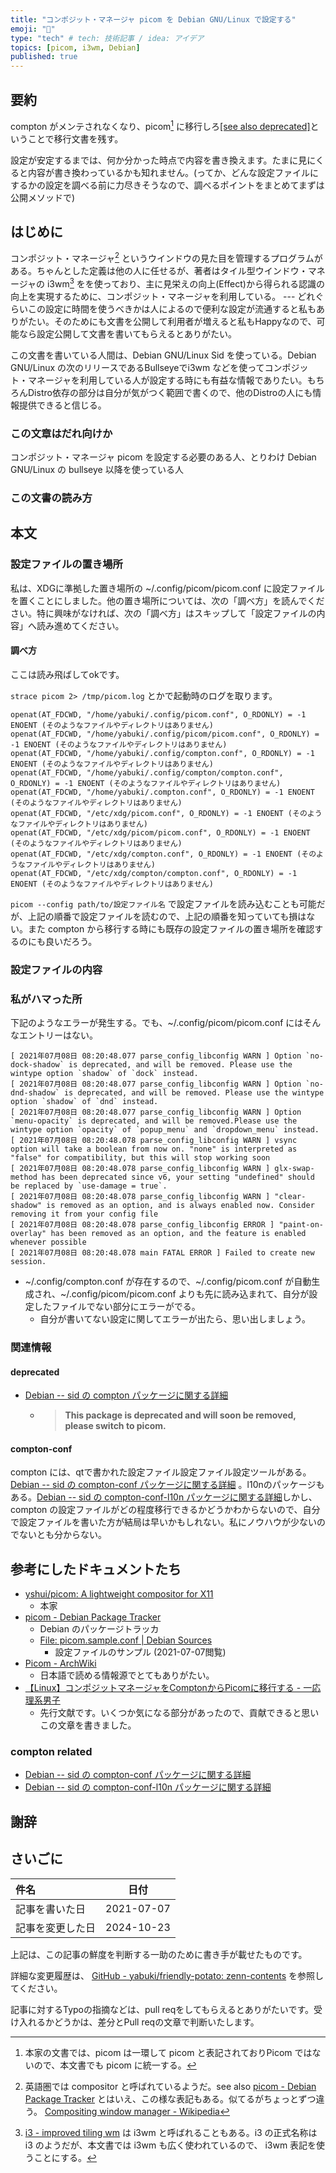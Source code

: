 ```yaml
---
title: "コンポジット・マネージャ picom を Debian GNU/Linux で設定する"
emoji: "🌟"
type: "tech" # tech: 技術記事 / idea: アイデア
topics: [picom, i3wm, Debian]
published: true
---
```


## 要約

compton がメンテされなくなり、picom[^1] に移行しろ[\[see also deprecated\]](./2021-07-07-settings-for-picom-with-debian#deprecated)ということで移行文書を残す。

[^1]: 本家の文書では、picom は一環して picom と表記されておりPicom ではないので、本文書でも picom に統一する。

設定が安定するまでは、何か分かった時点で内容を書き換えます。たまに見にくると内容が書き換わっているかも知れません。(ってか、どんな設定ファイルにするかの設定を調べる前に力尽きそうなので、調べるポイントをまとめてまずは公開メソッドで)

## はじめに

コンポジット・マネージャ[^2] というウインドウの見た目を管理するプログラムがある。ちゃんとした定義は他の人に任せるが、著者はタイル型ウインドウ・マネージャの i3wm[^3] をを使っており、主に見栄えの向上(Effect)から得られる認識の向上を実現するために、コンポジット・マネージャを利用している。 --- どれぐらいこの設定に時間を使うべきかは人によるので便利な設定が流通すると私もありがたい。そのためにも文書を公開して利用者が増えると私もHappyなので、可能なら設定公開して文書を書いてもらえるとありがたい。

[^2]: 英語圏では compositor と呼ばれているようだ。see also [picom - Debian Package Tracker](https://tracker.debian.org/pkg/picom) とはいえ、この様な表記もある。似てるがちょっとずつ違う。 [Compositing window manager - Wikipedia](https://en.wikipedia.org/wiki/Compositing_window_manager)
[^3]: [i3 - improved tiling wm](https://i3wm.org/) は i3wm と呼ばれることもある。i3 の正式名称は i3 のようだが、本文書では i3wm も広く使われているので、 i3wm 表記を使うことにする。

この文書を書いている人間は、Debian GNU/Linux Sid を使っている。Debian GNU/Linux の次のリリースであるBullseyeでi3wm などを使ってコンポジット・マネージャを利用している人が設定する時にも有益な情報でありたい。もちろんDistro依存の部分は自分が気がつく範囲で書くので、他のDistroの人にも情報提供できると信じる。

### この文章はだれ向けか

コンポジット・マネージャ picom を設定する必要のある人、とりわけ Debian GNU/Linux の bullseye 以降を使っている人

### この文書の読み方

## 本文

### 設定ファイルの置き場所

私は、XDGに準拠した置き場所の ~/.config/picom/picom.conf に設定ファイルを置くことにしました。他の置き場所については、次の「調べ方」を読んでください。特に興味がなければ、次の「調べ方」はスキップして「設定ファイルの内容」へ読み進めてください。

#### 調べ方

ここは読み飛ばしてokです。

`strace picom 2> /tmp/picom.log` とかで起動時のログを取ります。

```
openat(AT_FDCWD, "/home/yabuki/.config/picom.conf", O_RDONLY) = -1 ENOENT (そのようなファイルやディレクトリはありません)
openat(AT_FDCWD, "/home/yabuki/.config/picom/picom.conf", O_RDONLY) = -1 ENOENT (そのようなファイルやディレクトリはありません)
openat(AT_FDCWD, "/home/yabuki/.config/compton.conf", O_RDONLY) = -1 ENOENT (そのようなファイルやディレクトリはありません)
openat(AT_FDCWD, "/home/yabuki/.config/compton/compton.conf", O_RDONLY) = -1 ENOENT (そのようなファイルやディレクトリはありません)
openat(AT_FDCWD, "/home/yabuki/.compton.conf", O_RDONLY) = -1 ENOENT (そのようなファイルやディレクトリはありません)
openat(AT_FDCWD, "/etc/xdg/picom.conf", O_RDONLY) = -1 ENOENT (そのようなファイルやディレクトリはありません)
openat(AT_FDCWD, "/etc/xdg/picom/picom.conf", O_RDONLY) = -1 ENOENT (そのようなファイルやディレクトリはありません)
openat(AT_FDCWD, "/etc/xdg/compton.conf", O_RDONLY) = -1 ENOENT (そのようなファイルやディレクトリはありません)
openat(AT_FDCWD, "/etc/xdg/compton/compton.conf", O_RDONLY) = -1 ENOENT (そのようなファイルやディレクトリはありません)
```

`picom --config path/to/設定ファイル名` で設定ファイルを読み込むことも可能だが、上記の順番で設定ファイルを読むので、上記の順番を知っていても損はない。また compton から移行する時にも既存の設定ファイルの置き場所を確認するのにも良いだろう。

### 設定ファイルの内容

### 私がハマった所

下記のようなエラーが発生する。でも、~/.config/picom/picom.conf にはそんなエントリーはない。

```
[ 2021年07月08日 08:20:48.077 parse_config_libconfig WARN ] Option `no-dock-shadow` is deprecated, and will be removed. Please use the wintype option `shadow` of `dock` instead.
[ 2021年07月08日 08:20:48.077 parse_config_libconfig WARN ] Option `no-dnd-shadow` is deprecated, and will be removed. Please use the wintype option `shadow` of `dnd` instead.
[ 2021年07月08日 08:20:48.077 parse_config_libconfig WARN ] Option `menu-opacity` is deprecated, and will be removed.Please use the wintype option `opacity` of `popup_menu` and `dropdown_menu` instead.
[ 2021年07月08日 08:20:48.078 parse_config_libconfig WARN ] vsync option will take a boolean from now on. "none" is interpreted as "false" for compatibility, but this will stop working soon
[ 2021年07月08日 08:20:48.078 parse_config_libconfig WARN ] glx-swap-method has been deprecated since v6, your setting "undefined" should be replaced by `use-damage = true`.
[ 2021年07月08日 08:20:48.078 parse_config_libconfig WARN ] "clear-shadow" is removed as an option, and is always enabled now. Consider removing it from your config file
[ 2021年07月08日 08:20:48.078 parse_config_libconfig ERROR ] "paint-on-overlay" has been removed as an option, and the feature is enabled whenever possible
[ 2021年07月08日 08:20:48.078 main FATAL ERROR ] Failed to create new session.
```

* ~/.config/compton.conf が存在するので、~/.config/picom.conf が自動生成され、~/.config/picom/picom.conf よりも先に読み込まれて、自分が設定したファイルでない部分にエラーがでる。
  * 自分が書いてない設定に関してエラーが出たら、思い出しましょう。

### 関連情報

#### deprecated

* [Debian -- sid の compton パッケージに関する詳細](https://packages.debian.org/sid/compton)
  * > **This package is deprecated and will soon be removed, please switch to picom.**

#### compton-conf

compton には、qtで書かれた設定ファイル設定ファイル設定ツールがある。[Debian -- sid の compton-conf パッケージに関する詳細](https://packages.debian.org/sid/compton-conf) 。l10nのパッケージもある。[Debian -- sid の compton-conf-l10n パッケージに関する詳細](https://packages.debian.org/sid/compton-conf-l10n)しかし、compton の設定ファイルがどの程度移行できるかどうかわからないので、自分で設定ファイルを書いた方が結局は早いかもしれない。私にノウハウが少ないのでないとも分からない。

## 参考にしたドキュメントたち

* [yshui/picom: A lightweight compositor for X11](https://github.com/yshui/picom)
  * 本家
* [picom - Debian Package Tracker](https://tracker.debian.org/pkg/picom)
  * Debian のパッケージトラッカ
  * [File: picom.sample.conf | Debian Sources](https://sources.debian.org/src/picom/8.2-1/picom.sample.conf/)
    * 設定ファイルのサンプル (2021-07-07閲覧)
* [Picom - ArchWiki](https://wiki.archlinux.jp/index.php/Picom)
  * 日本語で読める情報源でとてもありがたい。
* [【Linux】コンポジットマネージャをComptonからPicomに移行する - 一応理系男子](https://scienceboy.jp/88io/2021/01/compton2picom/)
  * 先行文献です。いくつか気になる部分があったので、貢献できると思いこの文章を書きました。

### compton related

* [Debian -- sid の compton-conf パッケージに関する詳細](https://packages.debian.org/sid/compton-conf)
* [Debian -- sid の compton-conf-l10n パッケージに関する詳細](https://packages.debian.org/sid/compton-conf-l10n)

## 謝辞

## さいごに

|     件名       |   日付   |
|:----           |:----:|
|記事を書いた日  |2021-07-07|
|記事を変更した日|2024-10-23|

上記は、この記事の鮮度を判断する一助のために書き手が載せたものです。

詳細な変更履歴は、 [GitHub - yabuki/friendly-potato: zenn-contents](https://github.com/yabuki/friendly-potato) を参照してください。

記事に対するTypoの指摘などは、pull reqをしてもらえるとありがたいです。受け入れるかどうかは、差分とPull reqの文章で判断いたします。

<!-- 文章の目的は何か -->
  <!-- 読み手に何の情報を伝えるのか -->
  <!-- 読んだひとにどういう行動をしてもらいたいのか -->
<!-- だれに向けての文章か -->
<!-- この文章の肝はどこか -->
